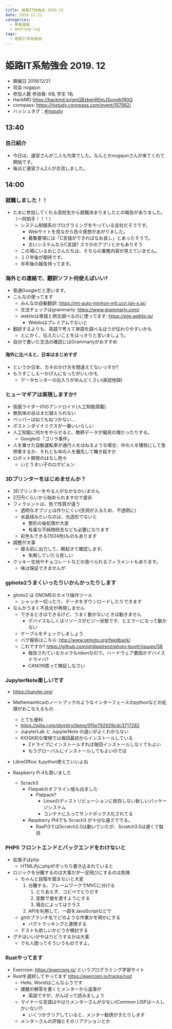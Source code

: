 ```yaml
---
title: 姫路IT勉強会 2019.12
date: 2019-12-21
categories:
  - 開催履歴
  - meeting-log
tags:
  - 姫路IT系勉強会
---
```


# 姫路IT系勉強会 2019. 12

* 開催日 2019/12/21
* 司会 nogajun
* 参加人数 参加者: 8名 学生 1名
* HackMD https://hackmd.io/gmQBzbenR0mJSosgIb1R0Q
* connpass: https://histudy.connpass.com/event/157982/
* ハッシュタグ：[#histudy](https://twitter.com/search?q=%23histudy&src=typd)

## 13:40
### 自己紹介
* 今日は、運営さんが二人も欠席でした。なんとかnogajunさんが来てくれて開始です。
* 後ほど運営さん2人が合流しました。

## 14:00
### 就職しました！！
* たまに参加してくれる高校生から就職決まりましたとの報告がありました。（一同拍手！！！）
    * システム制御系のプログラミングをやっている会社だそうです。
        * Webサイトを見ながら色々感想があがりました。
        * 募集要項には「C言語ができればなお良し」とあったそうで。
        * 古いシステムならC言語? スマホのアプリとかもありそう
    * この場にいるおじさんたちは、そちらの業務内容が見えていません。
    * １０年後が期待です。
    * 半年後の報告待ってます。

### 海外との連絡で、翻訳ソフト何使えばいい?

* 普通Googleだと思います。
* こんなの使ってます
    * みんなの自動翻訳: https://mt-auto-minhon-mlt.ucri.jgn-x.jp/
    * 文法チェックはgrammarly: https://www.grammarly.com/
    * weblioは単語と例文調べるのに使ってます: https://ejje.weblio.jp/
        * Weblioはプレミアムでないと
* 翻訳するよりも、英語で考えて単語を調べるほうが伝わりやすいかも
    * とにかく、伝えたいことをはっきりと言いましょう。
* 自分で書いた文法の確認にはGrammarlyがおすすめ

#### 海外に比べると、日本はまじめすぎ
* というか日本、カネのかけ方を間違えてないっすか?
* もうすこしえーかげんになったがいいかも
    * データセンターの出入りがめんどくさい(承認地獄)

### ヒューマギアは実現しますか?
* 仮面ライダー01のアンドロイド(人工知能搭載)
* 無気味の谷はまだ越えられない
* ペッパーは似ても似つかない...
* ボストンダイナミクスが一番いいらしい
* 人工知能に何かをやらせると、教師データが偏見の塊だったりする。
    * Googleの「ゴリラ事件」
* 人を乗せた自動運転車が通行人をはねるような場合、中の人を犠牲にして急停車するか、それとも中の人を優先して轢き殺すか
* ロボット開発のはなし色々
    * いとうまい子のロボピョン

### 3Dプリンターをはじめませんか？
* 3Dプリンターをやる人がなかなかいません
* 2万円くらいから始められますので是非
* フィラメントは、色で性質が違う
    * 透明なオブジェは作りにくい(空洞が入るため、不透明に)
    * 水晶球みたいなのは、光造形でないと
        * 整形の後処理が大変
        * 有毒な不純物除去なども必要になります
    * 彩色もできる(1024色)ものもあります
* 調整が大事
    * 寝る前に出力して、朝起きて確認します。
        * 失敗していたら悲しい
* クッキー生地やチョコレートなどの食べられるフィラメントもあります。
    * 味は保証できませんが

### gphoto2うまくいったりいかんかったりします
* ghoto2 は GNOMEのカメラ操作ツール
    * シャッター切ったり、データをダウンロードしたりできます
* なんかうまく不具合が再現しません
    * できるときはできるけど、うまく動かないときは動きません
        * デバイスもしくはリソースがビジー状態です、とエラーになって動かない
    * ケーブルをチェックしましょう
    * バグ報告はこちら: http://www.gphoto.org/feedback/
    * これですか? https://github.com/philipptrenz/photo-booth/issues/58
        * 報告されているカメラもnikonなので。ハードウェア要因かデバイスドライバ?
        * CANON買って検証しなさい

### JupyterNote楽しいです
* https://jupyter.org/
* Mathemamticaのノートブックのようなインターフェースのpythonなどの処理がおこなえるもの 
    * とても便利
    * https://qiita.com/domitry/items/0f5e792929cdc3717282
    * JupyterLab と JupyterNote の違いがよくわからない
    * KIOSK的な環境では毎回最初からインストールしている
        * Zドライブにインストールすれば毎回インストールしなくてもよい
        * もうグローバルにインストールしてもよいのでは
* LibreOffice もpython使えていいよね

* Raspberry Pi 4も買いました
    * Scrach3
        * Flatpakのオフライン版も出ました
            * Flatpack?
                * Linuxのディストリビューションに依存しない新しいパッケージシステム
                * コンテナに入ってサンドボックス化されてる
        * Raspberry PI4でも Scrach3 が十分な速さででる。
            * RasPi3ではScratch2.0は動いていたが、Scratch3.0は遅くて駄目

### PHP5 フロントエンドとバックエンドをわけないと
* 拡張子はphp
    * HTML内にphpがぎっちり書き込まれていると
* ロジックを分離するのは大事だが一足飛びにするのは危険
    * ちゃんと段階を踏まないと大変
        1. 分離する、フレームワークでMVCに分ける
            1. とりあえず、コピペでとりだす
            2. 変数で値を渡すようにする
            3. 場合によってはクラス
        2. APIを利用して、一部をJavaScriptなどで
    * gitのブランチ名でどのような作業かを明かにする
        * バグトラッキングと連携する
    * テストも欲しいかどうか検討する
* グチはいいがやはりどうするかは大事
    * でも人間ってそういうものですよ。 

### Rustやってます
* Exercism: https://exercism.io/ というプログラミング学習サイト
* Rustを選択してやってます https://exercism.io/tracks/rust
    * Hello, Worldはこんなふうです
    * 課題の解答を書くとメンターから返事が
        * 英語ですが、がんばって読みましょう
    * マイナーな言語はやはりメンターさんが少ない(Common LISPは一人しかいない?)
        * いくつかクリアしていると、メンター勧誘がきたりします
    * メンターさんの評価とそのリアクションとか
    



